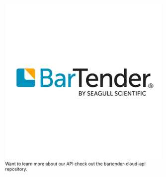 ![Seagull Scientific Logo](https://raw.githubusercontent.com/Seagull-Scientific/.github/master/images/BarTender-Logo_RGB_Square.png)
Want to learn more about our API check out the bartender-cloud-api repository.
